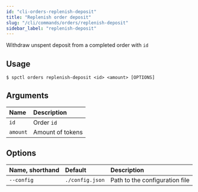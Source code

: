 ```yaml
---
id: "cli-orders-replenish-deposit"
title: "Replenish order deposit"
slug: "/cli/commands/orders/replenish-deposit"
sidebar_label: "replenish-deposit"
---
```


Withdraw unspent deposit from a completed order with `id`

## Usage

```
$ spctl orders replenish-deposit <id> <amount> [OPTIONS]
```

## Arguments

|**Name**|**Description**|
| :- | :- |
|`id`|Order `id`|
|`amount`|Amount of tokens|

## Options

|**Name, shorthand**|**Default**|**Description**|
| :- | :- | :- |
|`--config`|`./config.json`|Path to the configuration file|
